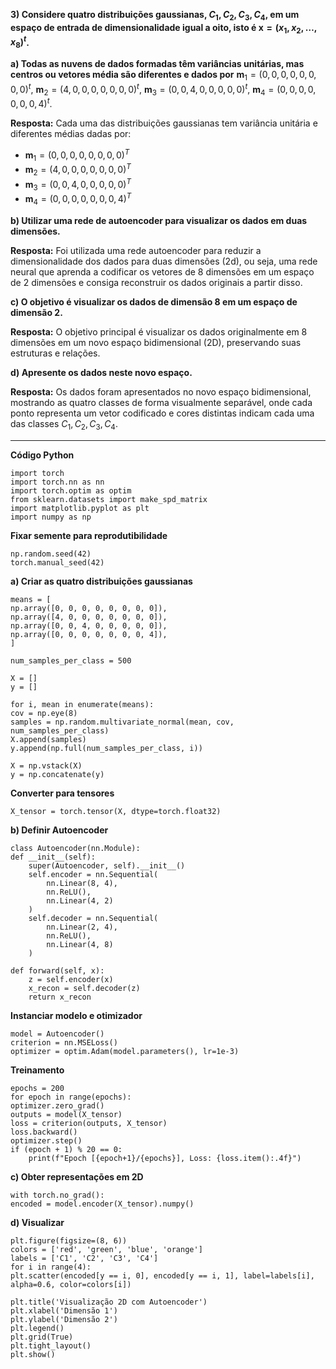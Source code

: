**3) Considere quatro distribuições gaussianas, $C_1, C_2, C_3, C_4$, em um espaço de entrada de dimensionalidade igual a oito, isto é $\mathbf{x} = (x_1, x_2, \ldots, x_8)^t$.**

**a) Todas as nuvens de dados formadas têm variâncias unitárias, mas centros ou vetores média são diferentes e dados por**
$\mathbf{m}_1 = (0,0,0,0,0,0,0,0)^t$,
$\mathbf{m}_2 = (4,0,0,0,0,0,0,0)^t$,
$\mathbf{m}_3 = (0,0,4,0,0,0,0,0)^t$,
$\mathbf{m}_4 = (0,0,0,0,0,0,0,4)^t$.

**Resposta:**
Cada uma das distribuições gaussianas tem variância unitária e diferentes médias dadas por:

* $\mathbf{m}_1 = (0, 0, 0, 0, 0, 0, 0, 0)^T$
* $\mathbf{m}_2 = (4, 0, 0, 0, 0, 0, 0, 0)^T$
* $\mathbf{m}_3 = (0, 0, 4, 0, 0, 0, 0, 0)^T$
* $\mathbf{m}_4 = (0, 0, 0, 0, 0, 0, 0, 4)^T$




**b) Utilizar uma rede de autoencoder para visualizar os dados em duas dimensões.**

**Resposta:**
Foi utilizada uma rede autoencoder para reduzir a dimensionalidade dos dados para duas dimensões (2d), ou seja, uma rede neural que aprenda a codificar os vetores de 8 dimensões em um espaço de 2 dimensões e consiga reconstruir os dados originais a partir disso.


**c) O objetivo é visualizar os dados de dimensão 8 em um espaço de dimensão 2.**

**Resposta:**
O objetivo principal é visualizar os dados originalmente em 8 dimensões em um novo espaço bidimensional (2D), preservando suas estruturas e relações.



**d) Apresente os dados neste novo espaço.**

**Resposta:**
Os dados foram apresentados no novo espaço bidimensional, mostrando as quatro classes de forma visualmente separável, onde cada ponto representa um vetor codificado e cores distintas indicam cada uma das classes $C_1, C_2, C_3, C_4$.

---

**Código Python**

    import torch
    import torch.nn as nn
    import torch.optim as optim
    from sklearn.datasets import make_spd_matrix
    import matplotlib.pyplot as plt
    import numpy as np
    
**Fixar semente para reprodutibilidade**

    np.random.seed(42)  
    torch.manual_seed(42)

**a) Criar as quatro distribuições gaussianas**

    means = [  
    np.array([0, 0, 0, 0, 0, 0, 0, 0]),  
    np.array([4, 0, 0, 0, 0, 0, 0, 0]),  
    np.array([0, 0, 4, 0, 0, 0, 0, 0]),  
    np.array([0, 0, 0, 0, 0, 0, 0, 4]),  
    ]

    num_samples_per_class = 500

    X = []
    y = []

    for i, mean in enumerate(means):
    cov = np.eye(8) 
    samples = np.random.multivariate_normal(mean, cov, num_samples_per_class)
    X.append(samples)
    y.append(np.full(num_samples_per_class, i))

    X = np.vstack(X)
    y = np.concatenate(y)

**Converter para tensores**

    X_tensor = torch.tensor(X, dtype=torch.float32)

**b) Definir Autoencoder**

    class Autoencoder(nn.Module):
    def __init__(self):
        super(Autoencoder, self).__init__()
        self.encoder = nn.Sequential(
            nn.Linear(8, 4),
            nn.ReLU(),
            nn.Linear(4, 2)
        )
        self.decoder = nn.Sequential(
            nn.Linear(2, 4),
            nn.ReLU(),
            nn.Linear(4, 8)
        )

    def forward(self, x):
        z = self.encoder(x)
        x_recon = self.decoder(z)
        return x_recon

**Instanciar modelo e otimizador**

    model = Autoencoder()
    criterion = nn.MSELoss()
    optimizer = optim.Adam(model.parameters(), lr=1e-3)

**Treinamento**

    epochs = 200
    for epoch in range(epochs):
    optimizer.zero_grad()
    outputs = model(X_tensor)
    loss = criterion(outputs, X_tensor)
    loss.backward()
    optimizer.step()
    if (epoch + 1) % 20 == 0:
        print(f"Epoch [{epoch+1}/{epochs}], Loss: {loss.item():.4f}")

**c) Obter representações em 2D**

    with torch.no_grad():
    encoded = model.encoder(X_tensor).numpy()

**d) Visualizar**

    plt.figure(figsize=(8, 6))
    colors = ['red', 'green', 'blue', 'orange']
    labels = ['C1', 'C2', 'C3', 'C4']
    for i in range(4):
    plt.scatter(encoded[y == i, 0], encoded[y == i, 1], label=labels[i], alpha=0.6, color=colors[i])

    plt.title('Visualização 2D com Autoencoder')
    plt.xlabel('Dimensão 1')
    plt.ylabel('Dimensão 2')
    plt.legend()
    plt.grid(True)
    plt.tight_layout()
    plt.show()
